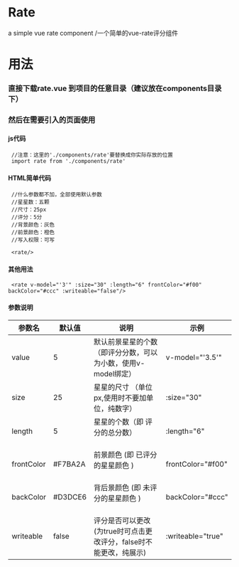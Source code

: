# Rate
a simple vue rate component /一个简单的vue-rate评分组件
# 用法
### 直接下载rate.vue 到项目的任意目录（建议放在components目录下）
### 然后在需要引入的页面使用

#### js代码
     //注意：这里的'./components/rate'要替换成你实际存放的位置
     import rate from './components/rate'   

#### HTML简单代码
     //什么参数都不加，全部使用默认参数 
     //星星数：五颗
     //尺寸：25px
     //评分：5分
     //背景颜色：灰色
     //前景颜色：橙色
     //写入权限：可写
     
     <rate/>

#### 其他用法
     <rate v-model="'3'" :size="30" :length="6" frontColor="#f00" backColor="#ccc" :writeable="false"/>

#### 参数说明

|    参数名  |  默认值  |                           说明                          |        示例       |
|-----------|---------|--------------------------------------------------------|-------------------|
| value     | 5       |默认前景星星的个数（即评分分数，可以为小数，使用v-model绑定）    | v-model="'3.5'"   |
| size      | 25      |星星的尺寸 （单位px,使用时不要加单位，纯数字）                 | :size="30"        |
| length    | 5       |星星的个数（即 评分的总分数）                                | :length="6"       |
| frontColor| #F7BA2A |前景颜色 (即 已评分的星星颜色 )                              | frontColor="#f00" |
| backColor | #D3DCE6 |背后景颜色 (即 未评分的星星颜色 )                            | backColor="#ccc"  |
| writeable | false   |评分是否可以更改(为true时可点击更改评分，false时不能更改，纯展示)|:writeable="true"  |
